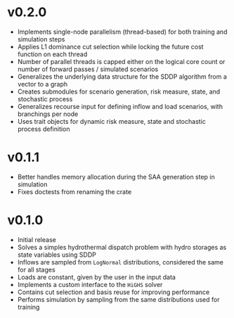 # v0.2.0

- Implements single-node parallelism (thread-based) for both training and simulation steps
- Applies L1 dominance cut selection while locking the future cost function on each thread
- Number of parallel threads is capped either on the logical core count or number of forward passes / simulated scenarios
- Generalizes the underlying data structure for the SDDP algorithm from a vector to a graph
- Creates submodules for scenario generation, risk measure, state, and stochastic process
- Generalizes recourse input for defining inflow and load scenarios, with branchings per node
- Uses trait objects for dynamic risk measure, state and stochastic process definition

# v0.1.1

- Better handles memory allocation during the SAA generation step in simulation
- Fixes doctests from renaming the crate

# v0.1.0

- Initial release
- Solves a simples hydrothermal dispatch problem with hydro storages as state variables using SDDP
- Inflows are sampled from `LogNormal` distributions, considered the same for all stages
- Loads are constant, given by the user in the input data
- Implements a custom interface to the `HiGHS` solver
- Contains cut selection and basis reuse for improving performance
- Performs simulation by sampling from the same distributions used for training

